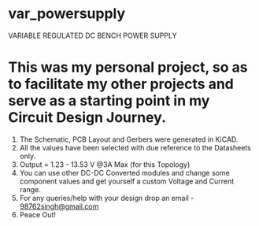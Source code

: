 # var_powersupply
VARIABLE REGULATED DC BENCH POWER SUPPLY
# This was my personal project, so as to facilitate my other projects and serve as a starting point in my Circuit Design Journey.
 1. The Schematic, PCB Layout and Gerbers were generated in KiCAD.  
 2. All the values have been selected with due reference to the Datasheets only.  
 3. Output = 1.23 - 13.53 V @3A Max (for this Topology)  
 4. You can use other DC-DC Converted modules and change some component values and get yourself a custom Voltage and Current range.  
 5. For any queries/help with your design drop an email - 98762singh@gmail.com  
 6. Peace Out!  
 
